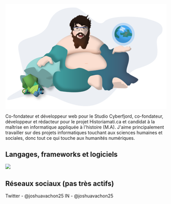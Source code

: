 <img align="center" src="/assets/shudai_anim.svg" />

Co-fondateur et développeur web pour le Studio Cyberfjord, co-fondateur, développeur et rédacteur pour le projet Historiamati.ca et candidat à la maîtrise en informatique appliquée à l'histoire (M.A). J'aime principalement travailler sur des projets informatiques touchant aux sciences humaines et sociales, donc tout ce qui touche aux humanités numériques. 

## Langages, frameworks et logiciels
![](https://img.shields.io/badge/WEB-HTML5-informational?style=flat&logo=html5&logoColor=white&color=2bbc8a)

## Réseaux sociaux (pas très actifs)
Twitter - @joshuavachon25
IN - @joshuavachon25
